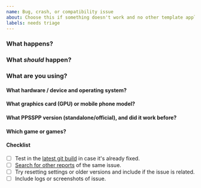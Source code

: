 ```yaml
---
name: Bug, crash, or compatibility issue
about: Choose this if something doesn't work and no other template applies.
labels: needs triage
---
```

<!-- Want the issue fixed faster?  Check the wiki for tips:
https://github.com/hrydgard/ppsspp/wiki/How-to-report-an-issue-properly
You can remove this stuff - just don't forget to answer the questions.
They're important. -->


### What happens?


### What *should* happen?


### What are you using?
#### What hardware / device and operating system?

#### What graphics card (GPU) or mobile phone model?

#### What PPSSPP version (standalone/official), and did it work before?

#### Which game or games?
<!-- Long press on the game in PPSSPP to include the game ID. -->


#### Checklist
<!-- Don't forget the below, change [ ] to [X] when done.  Note anything else you tried. -->
 - [ ] Test in the [latest git build](https://buildbot.orphis.net/ppsspp/) in case it's already fixed.
 - [ ] [Search for other reports](https://github.com/hrydgard/ppsspp/search?q=my+issue&type=issues) of the same issue.
 - [ ] Try resetting settings or older versions and include if the issue is related.
 - [ ] Include logs or screenshots of issue.
